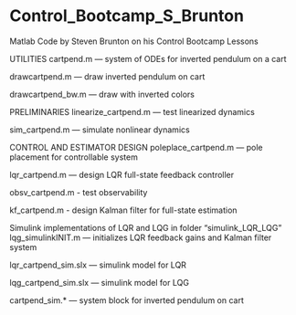 # Control_Bootcamp_S_Brunton
Matlab Code by Steven Brunton on his Control Bootcamp Lessons

UTILITIES
cartpend.m           — system of ODEs for inverted pendulum on a cart

drawcartpend.m       — draw inverted pendulum on cart

drawcartpend_bw.m    — draw with inverted colors

PRELIMINARIES
linearize_cartpend.m — test linearized dynamics

sim_cartpend.m       — simulate nonlinear dynamics

CONTROL AND ESTIMATOR DESIGN
poleplace_cartpend.m — pole placement for controllable system

lqr_cartpend.m       — design LQR full-state feedback controller

obsv_cartpend.m      - test observability

kf_cartpend.m        - design Kalman filter for full-state estimation

Simulink implementations of LQR and LQG in folder “simulink_LQR_LQG”
lqg_simulinkINIT.m   — initializes LQR feedback gains and Kalman filter system

lqr_cartpend_sim.slx — simulink model for LQR

lqg_cartpend_sim.slx — simulink model for LQG

cartpend_sim.*       — system block for inverted pendulum on cart
